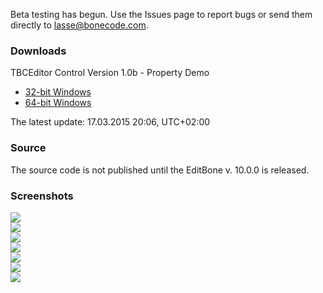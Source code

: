 Beta testing has begun. Use the Issues page to report bugs or send them directly to lasse@bonecode.com.

<h3>Downloads</h3>

TBCEditor Control Version 1.0b - Property Demo

  * <a href="http://www.bonecode.com/downloads/BCEditorComponentDemo32.zip">32-bit Windows</a>
  * <a href="http://www.bonecode.com/downloads/BCEditorComponentDemo64.zip">64-bit Windows</a>

The latest update: 17.03.2015 20:06, UTC+02:00

<h3>Source</h3>

The source code is not published until the EditBone v. 10.0.0 is released.

<h3>Screenshots</h3>

<img src="http://www.bonecode.com/images/BCEditor0.png"><br/> 
<img src="http://www.bonecode.com/images/BCEditor1.png"><br/>
<img src="http://www.bonecode.com/images/BCEditor2.png"><br/>
<img src="http://www.bonecode.com/images/BCEditor3.png"><br/>
<img src="http://www.bonecode.com/images/BCEditor4.png"><br/>
<img src="http://www.bonecode.com/images/BCEditor5.png"><br/>
<img src="http://www.bonecode.com/images/BCEditor6.png">
